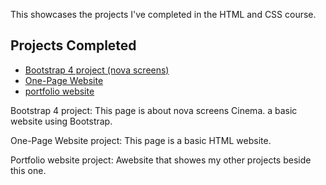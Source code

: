  This showcases the projects I've completed in the HTML and CSS course.

## Projects Completed

- [Bootstrap 4 project (nova screens)](https://github.com/khalilo91/MH-HTML-and-CSS/tree/main/bootstrap4_project)
- [One-Page Website](https://github.com/khalilo91/MH-HTML-and-CSS/tree/main/one-page-website)
- [portfolio website](https://khalilo91.github.io/Portfolio/)


Bootstrap 4 project:
This page is about nova screens Cinema. a basic website using Bootstrap.

One-Page Website project:
This page is a basic HTML website.

Portfolio website project:
Awebsite that showes my other projects beside this one.

